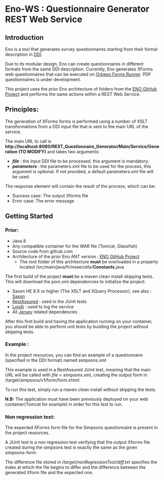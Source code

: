 # Eno-WS : Questionnaire Generator REST Web Service

## Introduction

Eno is a tool that generates survey questionnaires starting from their formal description in [DDI](http://ddialliance.org/).

Due to its modular design, Eno can create questionnaires in different formats from the same DDI description. Currently, Eno generates XForms web questionnaires that can be executed on [Orbeon Forms Runner](http://www.orbeon.com/). PDF questionnaires is under development.

This project uses the prior Eno architecture of folders from the [ENO GitHub Project](https://github.com/InseeFr/Eno) and performs the same actions within a REST Web Service.

## Principles: 
 
The generation of XForms forms is performed using a number of XSLT transformations from a DDI input file that is sent to the main URL of the service.

The main URL to call is **http://localhost:8080/REST_Questionnaire_Generator/Main/Service/Generation** **(TO MODIFY)**
and takes two arguments:

- ***file*** : the input DDI file to be processed, this argument is mandatory.
- ***parameters*** : the parameters.xml file to be used for the process, this argument is optional. If not provided, a default parameters.xml file will be used.

The response element will contain the result of the process, which can be:

-  Success case: The output Xforms file 
-  Error case: The error message

## Getting Started
 
### Prior: 
 
 * Java 8
 * Any compatible container for the WAR file (Tomcat, Glassfish)
 * Source code from github.com
 * Architecture of the prior Eno ANT version : [ENO GitHub Project](https://github.com/InseeFr/Eno)
	 * The root folder of this architecture **must** be overloaded in a property located /src/main/java/fr/insee/utils/**Constants**.java

 
The first build of the project **must** be a maven clean install skipping tests. This will download the pom.xml dependencies to initialize the project: 

* Saxon HE 9.X or higher (The XSLT and XQuery Processor), see also : [Saxon](https://mvnrepository.com/artifact/net.sf.saxon/Saxon-HE)
* [RestAssured](http://rest-assured.io/) : used in the JUnit tests
* [Log4j](http://logging.apache.org/log4j/2.x/) : used to log the service
* All [Jersey](https://jersey.java.net/) related dependencies

After this first build and having the application running on your container, you should be able to perform unit tests by building the project without skipping tests.

### Example : 
 
In the project resources, you can find an example of a questionnaire (specified in the DDI format) named simpsons.xml

This example is used in a RestAssured JUnit test, meaning that the main URL will be called with *file* = simpsons.xml, creating the output form in /target/simpsons/v1/form/form.xhtml

To run this test, simply run a maven clean install without skipping the tests. 

**N.B:** The application must have been previously deployed on your web container(Tomcat for example) in order for this test to run.


### Non regression test: 
 
The expected XForms form file for the Simpsons questionnaire is present in the project resources.

A JUnit test is a non regression test verifying that the output Xforms file created during the simpsons test is exactly the same as the given simpsons-form.

The difference file stored in */target/nonRegressionTest/diff.txt*  specifies the index at which the file begins to differ and the difference between the generated Xform file and the expected one.